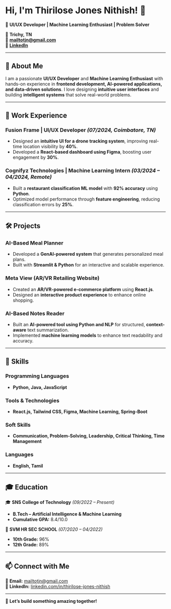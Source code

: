 # Hi, I'm Thirilose Jones Nithish! 👋  

🎯 **UI/UX Developer | Machine Learning Enthusiast | Problem Solver**  

📍 **Trichy, TN**  
📧 **mailtotjn@gmail.com**  
🔗 **[LinkedIn](https://linkedin.com/in/thirilose-jones-nithish)**   

---

## 🚀 About Me  
I am a passionate **UI/UX Developer** and **Machine Learning Enthusiast** with hands-on experience in **frontend development, AI-powered applications, and data-driven solutions**. I love designing **intuitive user interfaces** and building **intelligent systems** that solve real-world problems.  

---

## 💼 Work Experience  

### **Fusion Frame | UI/UX Developer** *(07/2024, Coimbatore, TN)*  
- Designed an **intuitive UI for a drone tracking system**, improving real-time location visibility by **40%**.  
- Developed a **React-based dashboard using Figma**, boosting user engagement by **30%**.  

### **Cognifyz Technologies | Machine Learning Intern** *(03/2024 – 04/2024, Remote)*  
- Built a **restaurant classification ML model** with **92% accuracy** using **Python**.  
- Optimized model performance through **feature engineering**, reducing classification errors by **25%**.  

---

## 🛠️ Projects  

### **AI-Based Meal Planner**  
- Developed a **GenAI-powered system** that generates personalized meal plans.  
- Built with **Streamlit & Python** for an interactive and scalable experience.  

### **Meta View (AR/VR Retailing Website)**  
- Created an **AR/VR-powered e-commerce platform** using **React.js**.  
- Designed an **interactive product experience** to enhance online shopping.  

### **AI-Based Notes Reader**  
- Built an **AI-powered tool using Python and NLP** for structured, **context-aware** text summarization.  
- Implemented **machine learning models** to enhance text readability and accuracy.  

---

## 🔧 Skills  

### **Programming Languages**  
- **Python, Java, JavaScript**  

### **Tools & Technologies**  
- **React.js, Tailwind CSS, Figma, Machine Learning, Spring-Boot**  

### **Soft Skills**  
- **Communication, Problem-Solving, Leadership, Critical Thinking, Time Management**  

### **Languages**  
- **English, Tamil**  

---

## 🎓 Education  

🎓 **SNS College of Technology** *(09/2022 – Present)*  
- **B.Tech – Artificial Intelligence & Machine Learning**  
- **Cumulative GPA:** 8.4/10.0  

🏫 **SVM HR SEC SCHOOL** *(07/2020 – 04/2022)*  
- **10th Grade:** 96%  
- **12th Grade:** 89%  

---

## 📫 Connect with Me  

📧 **Email:** [mailtotjn@gmail.com](mailto:mailtotjn@gmail.com)  
🔗 **LinkedIn:** [linkedin.com/in/thirilose-jones-nithish](https://linkedin.com/in/thirilose-jones-nithish)  

---

🚀 **Let’s build something amazing together!**  
